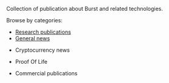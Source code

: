 Collection of publication about Burst and related technologies.

Browse by categories:

-   [Research publications](Publications:Burst(Research) "wikilink")
-   [General news](Publications:_Burst_(General_news) "wikilink")

<!-- -->

-   Cryptocurrency news

<!-- -->

-   Proof Of Life

<!-- -->

-   Commercial publications


